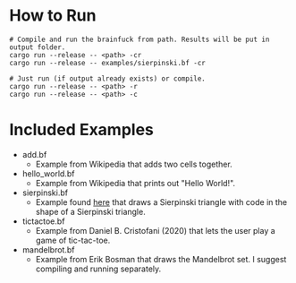 # How to Run

```shell
# Compile and run the brainfuck from path. Results will be put in output folder.
cargo run --release -- <path> -cr
cargo run --release -- examples/sierpinski.bf -cr

# Just run (if output already exists) or compile.
cargo run --release -- <path> -r
cargo run --release -- <path> -c
```

# Included Examples

* add.bf
    * Example from Wikipedia that adds two cells together.
* hello_world.bf
    * Example from Wikipedia that prints out "Hello World!".
* sierpinski.bf
    * Example found [here](https://www.msx.org/wiki/BrainFuck) that draws a Sierpinski triangle with code in the shape
      of a Sierpinski triangle.
* tictactoe.bf
  * Example from Daniel B. Cristofani (2020) that lets the user play a game of tic-tac-toe.
* mandelbrot.bf
  * Example from Erik Bosman that draws the Mandelbrot set. I suggest compiling and running separately.